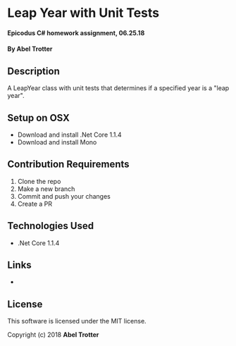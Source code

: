 # Leap Year with Unit Tests

#### Epicodus C# homework assignment, 06.25.18

#### By Abel Trotter

## Description

A LeapYear class with unit tests that determines if a specified year is a "leap year".

## Setup on OSX

* Download and install .Net Core 1.1.4 
* Download and install Mono

## Contribution Requirements

1. Clone the repo
1. Make a new branch
1. Commit and push your changes
1. Create a PR

## Technologies Used

* .Net Core 1.1.4

## Links

*

## License

This software is licensed under the MIT license.

Copyright (c) 2018 **Abel Trotter**
